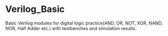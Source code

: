 # Verilog_Basic
Basic Verilog modules for digital logic practice(AND, OR, NOT, XOR, NAND, NOR, Half Adder etc.) with testbenches and simulation results.
